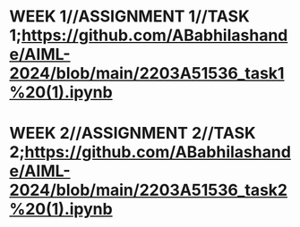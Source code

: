 # WEEK 1//ASSIGNMENT 1//TASK 1;https://github.com/ABabhilashande/AIML-2024/blob/main/2203A51536_task1%20(1).ipynb
# WEEK 2//ASSIGNMENT 2//TASK 2;https://github.com/ABabhilashande/AIML-2024/blob/main/2203A51536_task2%20(1).ipynb
